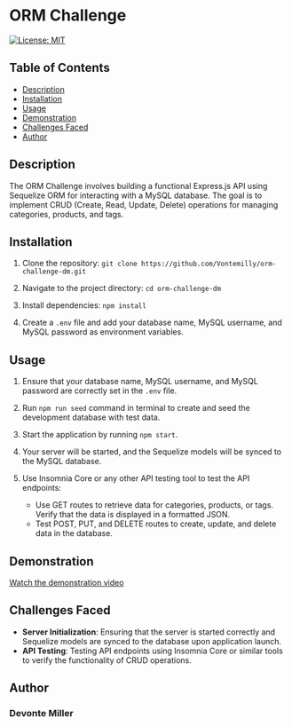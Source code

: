 # ORM Challenge
[![License: MIT](https://img.shields.io/badge/License-MIT-yellow.svg)](https://opensource.org/licenses/MIT)
## Table of Contents
- [Description](#description)
- [Installation](#installation)
- [Usage](#usage)
- [Demonstration](#demonstration)
- [Challenges Faced](#challenges-faced)
- [Author](#author)

## Description
The ORM Challenge involves building a functional Express.js API using Sequelize ORM for interacting with a MySQL database. The goal is to implement CRUD (Create, Read, Update, Delete) operations for managing categories, products, and tags.

## Installation
1. Clone the repository: `git clone https://github.com/Vontemilly/orm-challenge-dm.git`

2. Navigate to the project directory: `cd orm-challenge-dm`

3. Install dependencies: `npm install`

4. Create a `.env` file and add your database name, MySQL username, and MySQL password as environment variables.

## Usage
1. Ensure that your database name, MySQL username, and MySQL password are correctly set in the `.env` file.

2. Run `npm run seed` command in terminal to create and seed the development database with test data.

3. Start the application by running `npm start`.

4. Your server will be started, and the Sequelize models will be synced to the MySQL database.

5. Use Insomnia Core or any other API testing tool to test the API endpoints:
    - Use GET routes to retrieve data for categories, products, or tags. Verify that the data is displayed in a formatted JSON.
    - Test POST, PUT, and DELETE routes to create, update, and delete data in the database.

## Demonstration
[Watch the demonstration video](https://drive.google.com/file/d/17LHkEu1CdcZhaIzsVrzFhRMw3LIlway3/view?usp=sharing)

## Challenges Faced
- **Server Initialization**: Ensuring that the server is started correctly and Sequelize models are synced to the database upon application launch.
- **API Testing**: Testing API endpoints using Insomnia Core or similar tools to verify the functionality of CRUD operations.

## Author
### Devonte Miller
